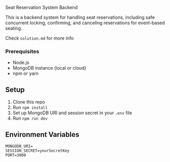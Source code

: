 Seat Reservation System Backend

This is a backend system for handling seat reservations, including safe concurrent locking, confirming, and canceling reservations for event-based seating.

Check `solution.md` for more info

### Prerequisites

- Node.js
- MongoDB instance (local or cloud)
- npm or yarn

## Setup

1. Clone this repo
2. Run `npm install`
3. Set up MongoDB URI and session secret in your `.env` file
4. Run `npm run dev`

## Environment Variables

```env
MONGODB_URI=
SESSION_SECRET=yourSecretKey
PORT=3000
```
